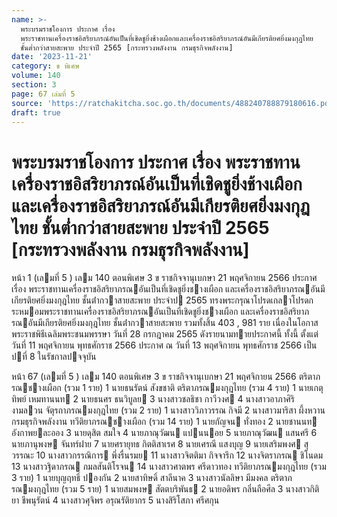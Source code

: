 ```yaml
---
name: >-
  พระบรมราชโองการ ประกาศ เรื่อง
  พระราชทานเครื่องราชอิสริยาภรณ์อันเป็นที่เชิดชูยิ่งช้างเผือกและเครื่องราชอิสริยาภรณ์อันมีเกียรติยศยิ่งมงกุฎไทย
  ชั้นต่ำกว่าสายสะพาย ประจำปี 2565 [กระทรวงพลังงาน กรมธุรกิจพลังงาน]
date: '2023-11-21'
category: ข พิเศษ
volume: 140
section: 3
page: 67 เล่มที่ 5
source: 'https://ratchakitcha.soc.go.th/documents/488240788879180616.pdf'
draft: true
---
```


# พระบรมราชโองการ ประกาศ เรื่อง พระราชทานเครื่องราชอิสริยาภรณ์อันเป็นที่เชิดชูยิ่งช้างเผือกและเครื่องราชอิสริยาภรณ์อันมีเกียรติยศยิ่งมงกุฎไทย ชั้นต่ำกว่าสายสะพาย ประจำปี 2565 [กระทรวงพลังงาน กรมธุรกิจพลังงาน]

หน้า 1 (เลมที่ 5 ) เลม 140 ตอนพิเศษ 3 ข ราชกิจจานุเบกษา 21 พฤศจิกายน 2566 ประกาศ เรื่อง พระราชทานเครื่องราชอิสริยาภรณอันเป็นที่เชิดชูยิ่งชางเผือก และเครื่องราชอิสริยาภรณอันมีเกียรติยศยิ่งมงกุฎไทย ชั้นต่ํากวาสายสะพาย ประจําป 2565 ทรงพระกรุณาโปรดเกลาโปรดกระหมอมพระราชทานเครื่องราชอิสริยาภรณอันเป็นที่เชิดชูยิ่งชางเผือก และเครื่องราชอิสริยาภรณอันมีเกียรติยศยิ่งมงกุฎไทย ชั้นต่ํากวาสายสะพาย รวมทั้งสิ้น 403 , 981 ราย เนื่องในโอกาสพระราชพิธีเฉลิมพระชนมพรรษา วันที่ 28 กรกฎาคม 2565 ดังรายนามทายประกาศนี้ ทั้งนี้ ตั้งแต่วันที่ 11 พฤศจิกายน พุทธศักราช 2566 ประกาศ ณ วันที่ 13 พฤศจิกายน พุทธศักราช 2566 เป็นปที่ 8 ในรัชกาลปจจุบัน

หน้า 67 (เลมที่ 5 ) เลม 140 ตอนพิเศษ 3 ข ราชกิจจานุเบกษา 21 พฤศจิกายน 2566 ตริตาภรณชางเผือก (รวม 1 ราย) 1 นายธนรัตน์ สังขชาติ ตริตาภรณมงกุฎไทย (รวม 4 ราย) 1 นายเกตุทิพย์ เหมทานนท 2 นายธนศร ธนวิบูลย 3 นางสาวชลธิชา กาวีวงศ 4 นางสาวอาภาศิริ งามลวน จัตุรถาภรณมงกุฎไทย (รวม 2 ราย) 1 นางสาววิภาวรรณ กิจมี 2 นางสาวมาริสา ผึ้งหวาน กรมธุรกิจพลังงาน ทวีติยาภรณชางเผือก (รวม 14 ราย) 1 นายกัญจน ทั่งทอง 2 นายชานนท อังกาพยละออง 3 นายดุสิต สมใจ 4 นายภาณุวัฒน แปนนอย 5 นายภาณุวัฒน แสนศรี 6 นายภานุพงษ จันทร์ฝาย 7 นายศรายุทธ กิตติสาเรศ 8 นายเศรณี แสงบุญ 9 นายเสริมพงศ สุวรรณะ 10 นางสาวกรรณิการ พึ่งรื่นรมย 11 นางสาวจิตติมา กิจจารึก 12 นางจิตราภรณ ชิโนดม 13 นางสาวฐิดาภรณ กมลสันติโรจน 14 นางสาวศาตพร ศรีดาวทอง ทวีติยาภรณมงกุฎไทย (รวม 3 ราย) 1 นายบุญฤทธิ์ ปองกัน 2 นายสาทิษดิ์ สาลีนาค 3 นางสาวนัลลิษา มีมงคล ตริตาภรณมงกุฎไทย (รวม 5 ราย) 1 นายสมพงษ สัตตบริพันธ 2 นายอดิพร กลิ่นถือศีล 3 นางสาวกิติยา ชีพนุรัตน์ 4 นางสาวศุจิพร อรุณรัติยากร 5 นางสิริโสภา ศรีศกุน
